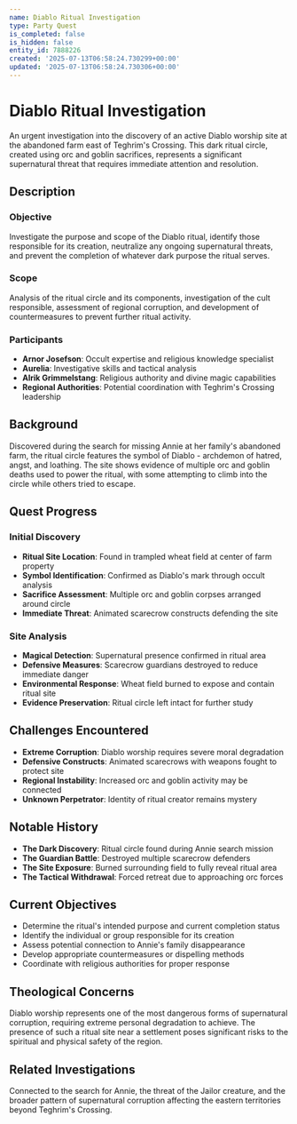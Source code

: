 ```yaml
---
name: Diablo Ritual Investigation
type: Party Quest
is_completed: false
is_hidden: false
entity_id: 7888226
created: '2025-07-13T06:58:24.730299+00:00'
updated: '2025-07-13T06:58:24.730306+00:00'
---
```


# Diablo Ritual Investigation

An urgent investigation into the discovery of an active Diablo worship site at the abandoned farm east of Teghrim's Crossing. This dark ritual circle, created using orc and goblin sacrifices, represents a significant supernatural threat that requires immediate attention and resolution.

## Description

### Objective

Investigate the purpose and scope of the Diablo ritual, identify those responsible for its creation, neutralize any ongoing supernatural threats, and prevent the completion of whatever dark purpose the ritual serves.

### Scope

Analysis of the ritual circle and its components, investigation of the cult responsible, assessment of regional corruption, and development of countermeasures to prevent further ritual activity.

### Participants

- **Arnor Josefson**: Occult expertise and religious knowledge specialist
- **Aurelia**: Investigative skills and tactical analysis
- **Alrik Grimmelstang**: Religious authority and divine magic capabilities
- **Regional Authorities**: Potential coordination with Teghrim's Crossing leadership

## Background

Discovered during the search for missing Annie at her family's abandoned farm, the ritual circle features the symbol of Diablo - archdemon of hatred, angst, and loathing. The site shows evidence of multiple orc and goblin deaths used to power the ritual, with some attempting to climb into the circle while others tried to escape.

## Quest Progress

### Initial Discovery
- **Ritual Site Location**: Found in trampled wheat field at center of farm property
- **Symbol Identification**: Confirmed as Diablo's mark through occult analysis
- **Sacrifice Assessment**: Multiple orc and goblin corpses arranged around circle
- **Immediate Threat**: Animated scarecrow constructs defending the site

### Site Analysis
- **Magical Detection**: Supernatural presence confirmed in ritual area
- **Defensive Measures**: Scarecrow guardians destroyed to reduce immediate danger
- **Environmental Response**: Wheat field burned to expose and contain ritual site
- **Evidence Preservation**: Ritual circle left intact for further study

## Challenges Encountered

- **Extreme Corruption**: Diablo worship requires severe moral degradation
- **Defensive Constructs**: Animated scarecrows with weapons fought to protect site
- **Regional Instability**: Increased orc and goblin activity may be connected
- **Unknown Perpetrator**: Identity of ritual creator remains mystery

## Notable History

- **The Dark Discovery**: Ritual circle found during Annie search mission
- **The Guardian Battle**: Destroyed multiple scarecrow defenders
- **The Site Exposure**: Burned surrounding field to fully reveal ritual area
- **The Tactical Withdrawal**: Forced retreat due to approaching orc forces

## Current Objectives

- Determine the ritual's intended purpose and current completion status
- Identify the individual or group responsible for its creation
- Assess potential connection to Annie's family disappearance
- Develop appropriate countermeasures or dispelling methods
- Coordinate with religious authorities for proper response

## Theological Concerns

Diablo worship represents one of the most dangerous forms of supernatural corruption, requiring extreme personal degradation to achieve. The presence of such a ritual site near a settlement poses significant risks to the spiritual and physical safety of the region.

## Related Investigations

Connected to the search for Annie, the threat of the Jailor creature, and the broader pattern of supernatural corruption affecting the eastern territories beyond Teghrim's Crossing.